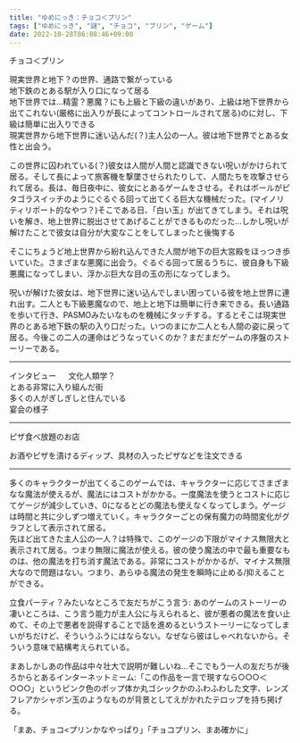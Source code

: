 ```yaml
---
title: "ゆめにっき：チョコ＜プリン"
tags: ["ゆめにっき", "謎", "チョコ", "プリン", "ゲーム"]
date: 2022-10-28T06:08:46+09:00
---
```


チョコ＜プリン

現実世界と地下？の世界、通路で繋がっている  
地下鉄のとある駅が入り口になって居る  
地下世界では...精霊？悪魔？にも上級と下級の違いがあり、上級は地下世界から出てこれない(厳格に出入りが長によってコントロールされて居る)のに対し、下級は簡単に出入りできる  
現実世界から地下世界に迷い込んだ(？)主人公の一人。彼は地下世界でとある女性と出会う。

この世界に囚われている(？)彼女は人間が人間と認識できない呪いがかけられて居る。そして長によって旅客機を撃墜させられたりして、人間たちを攻撃させられて居る。長は、毎日夜中に、彼女にとあるゲームをさせる。それはボールがピタゴラスイッチのようにぐるぐる回って出てくる巨大な機械だった。(マイノリティリポート的なやつ？)そこである日、「白い玉」が出てきてしまう。それは呪いを解き、地上世界に脱出させてあげることができるものだった...しかし呪いが解けたことで彼女は自分が大変なことをしてしまったと後悔する

そこにちょうど地上世界から紛れ込んできた人間が地下の巨大宮殿をほっつき歩いていた。さまざまな悪魔に出会う。ぐるぐる回って居るうちに、彼自身も下級悪魔になってしまい、浮かぶ巨大な目の玉の形になってしまう。

呪いが解けた彼女は、地下世界に迷い込んでしまい困っている彼を地上世界に連れ出す。二人とも下級悪魔なので、地上と地下は簡単に行き来できる。長い通路を歩いて行き、PASMOみたいなものを機械にタッチする。するとそこは現実世界のとある地下鉄の駅の入り口だった。いつのまにか二人とも人間の姿に戻って居る。今後この二人の運命はどうなっていくのか？まだまだゲームの序盤のストーリーである。

****

インタビュー  　
文化人類学？  
とある非常に入り組んだ街  
多くの人がぎしぎしと住んでいる  
宴会の様子

*****

ピザ食べ放題のお店

お酒やピザを漬けるディップ、具材の入ったピザなどを注文できる

*****

多くのキャラクターが出てくるこのゲームでは、キャラクターに応じてさまざまなな魔法が使えるが、魔法にはコストがかかる。一度魔法を使うとコストに応じてゲージが減少していき、0になるとどの魔法も使えなくなってしまう。ゲージは時間と共に少しずつ増えていく。キャラクターごとの保有魔力の時間変化がグラフとして表示されて居る。  
先ほど出てきた主人公の一人？は特殊で、このゲージの下限がマイナス無限大と表示されて居る。つまり無限に魔法が使える。彼の使う魔法の中で最も重要なものは、他の魔法を打ち消す魔法である。非常にコストがかかるが、マイナス無限大なので問題はない。つまり、あらゆる魔法の発生を瞬時に止める/抑えることができる。

立食パーティ？みたいなところで友だちがこう言う: あのゲームのストーリーの凄いところは、こう言う能力が主人公に与えられると、彼が悪者の魔法を食い止めて、その上で悪者を説得することで話を進めるというストーリーになってしまいがちだけど、そういうふうにはならない。なぜなら彼はしゃべれないから。そういう意味で結構考えられている。

まあしかしあの作品は中々壮大で説明が難しいね...そこでもう一人の友だちが後ろからとあるインターネットミーム:「この作品を一言で現すなら○○○＜○○○」というピンク色のポップ体か丸ゴシックかのふわふわした文字、レンズフレアかシャボン玉のようなものが背景としてえがかれたテロップを持ち掲げる。

「まあ、チョコ<プリンかなやっぱり」「チョコプリン、まあ確かに」